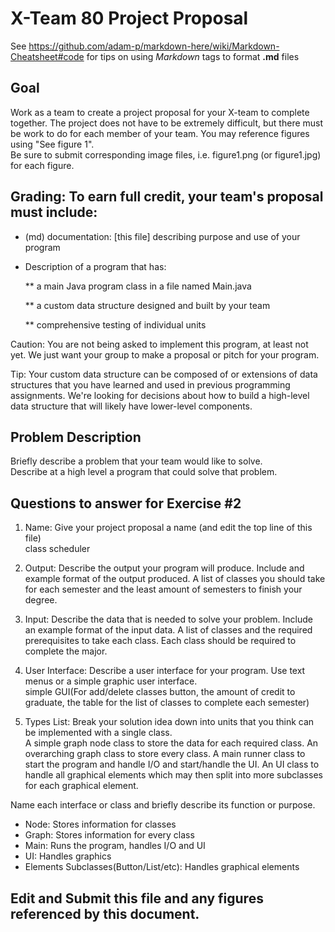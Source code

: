 # X-Team 80 Project Proposal

See https://github.com/adam-p/markdown-here/wiki/Markdown-Cheatsheet#code for tips on using *Markdown* tags to format __.md__ files

## Goal

Work as a team to create a project proposal for your X-team to complete together.
The project does not have to be extremely difficult,
but there must be work to do for each member of your team.
You may reference figures using "See figure 1".  
Be sure to submit corresponding image files, i.e. figure1.png (or figure1.jpg) for each figure.

## Grading: To earn full credit, your team's proposal must include:

* (md) documentation: [this file] describing purpose and use of your program

* Description of a program that has:

  ** a main Java program class in a file named Main.java
  
  ** a custom data structure designed and built by your team
  
  ** comprehensive testing of individual units
  
 Caution: You are not being asked to implement this program, at least not yet. 
 We just want your group to make a proposal or pitch for your program.
 
 Tip: Your custom data structure can be composed of or extensions of data structures that you have learned and used in previous programming assignments.  We're looking for decisions about how to build a high-level data structure that will likely have lower-level components.

## Problem Description


Briefly describe a problem that your team would like to solve.  
Describe at a high level a program that could solve that problem.

## Questions to answer for Exercise #2

1. Name: Give your project proposal a name (and edit the top line of this file)  
class scheduler


2. Output: Describe the output your program will produce.  Include and example format of the output produced.
A list of classes you should take for each semester and the least amount of semesters to finish your degree. 


3. Input: Describe the data that is needed to solve your problem. Include an example format of the input data.
A list of classes and the required prerequisites to take each class. Each class should be required to complete the major.


4. User Interface: Describe a user interface for your program.  Use text menus or a simple graphic user interface.  
simple GUI(For add/delete classes button, the amount of credit to graduate, the table for the list of classes to complete each semester)


5. Types List: Break your solution idea down into units that you think can be implemented with a single class.  
A simple graph node class to store the data for each required class. An overarching graph class to store every class. A main runner class to start the program and handle I/O and start/handle the UI. An UI class to handle all graphical elements which may then split into more subclasses for each graphical element.


Name each interface or class and briefly describe its function or purpose.  
* Node: Stores information for classes
* Graph: Stores information for every class
* Main: Runs the program, handles I/O and UI
* UI: Handles graphics
* Elements Subclasses(Button/List/etc): Handles graphical elements

## Edit and Submit this file and any figures referenced by this document.

